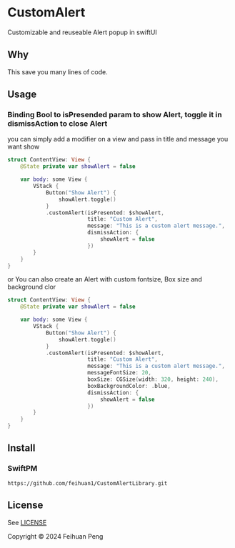 # CustomAlert

Customizable and reuseable Alert popup in swiftUI

## Why

This save you many lines of code. 


## Usage
### Binding Bool to isPresended param to show Alert, toggle it in dismissAction to close Alert

you can simply add a modifier on a view and pass in title and message you want show
```swift
struct ContentView: View {
    @State private var showAlert = false

    var body: some View {
        VStack {
            Button("Show Alert") {
                showAlert.toggle()
            }
            .customAlert(isPresented: $showAlert,
                         title: "Custom Alert",
                         message: "This is a custom alert message.",
                         dismissAction: {
                             showAlert = false
                         })
        }
    }
}
```

or You can also create an Alert with custom fontsize, Box size and background clor

```swift
struct ContentView: View {
    @State private var showAlert = false

    var body: some View {
        VStack {
            Button("Show Alert") {
                showAlert.toggle()
            }
            .customAlert(isPresented: $showAlert,
                         title: "Custom Alert",
                         message: "This is a custom alert message.",
                         messageFontSize: 20,
                         boxSize: CGSize(width: 320, height: 240),
                         boxBackgroundColor: .blue,
                         dismissAction: {
                             showAlert = false
                         })
        }
    }
}
```


## Install

### SwiftPM

```
https://github.com/feihuan1/CustomAlertLibrary.git
```

## License

See [LICENSE](LICENSE)

Copyright © 2024 Feihuan Peng
